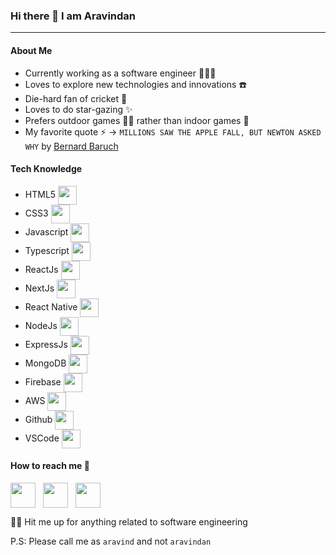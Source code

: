 ### Hi there 👋 I am Aravindan

---

#### About Me

- Currently working as a software engineer 👨🏻‍💻
- Loves to explore new technologies and innovations ☎️
- Die-hard fan of cricket 🏏
- Loves to do star-gazing ✨
- Prefers outdoor games 🤼‍♂️ rather than indoor games 🎲
- My favorite quote ⚡️ -> `MILLIONS SAW THE APPLE FALL, BUT NEWTON ASKED WHY` by [Bernard Baruch](https://en.wikipedia.org/wiki/Bernard_Baruch)
<!-- - [My Portfolio](https://aravind-portfolio.netlify.app/) -->

#### Tech Knowledge

- HTML5 <img align="center" height="30" src="https://img.icons8.com/color/144/000000/html-5.png"/>
- CSS3 <img align="center" height="30" src="https://img.icons8.com/fluency/48/000000/css3.png"/>
- Javascript <img align="center" height="30" src="https://img.icons8.com/color/48/000000/javascript--v1.png"/>
- Typescript <img align="center" height="30" src="https://img.icons8.com/fluency/48/000000/typescript--v1.png"/>
- ReactJs <img align="center" height="30" src="https://img.icons8.com/plasticine/100/000000/react.png"/>
- NextJs <img align="center" height="30" src="https://img.icons8.com/color/48/000000/nextjs.png"/>
- React Native <img align="center" height="30" src="https://img.icons8.com/nolan/64/react-native.png"/>
- NodeJs <img align="center" height="30" src="https://img.icons8.com/fluency/48/000000/node-js.png"/>
- ExpressJs <img align="center" height="30" src="https://img.icons8.com/ios/50/000000/express-js.png"/>
- MongoDB <img align="center" height="30" src="https://img.icons8.com/color/48/000000/mongodb.png"/>
- Firebase <img align="center" height="30" src="https://img.icons8.com/color/48/000000/firebase.png"/>
- AWS <img align="center" height="30" src="https://img.icons8.com/windows/32/FFFFFF/amazon-web-services.png"/>
- Github <img align="center" height="30" src="https://img.icons8.com/nolan/64/github.png"/>
- VSCode <img align="center" height="30" src="https://img.icons8.com/fluency/48/000000/visual-studio-code-2019.png"/>

#### How to reach me 📱

[<img align="center" height="40" src="https://img.icons8.com/color/48/000000/gmail--v1.png"/>](mailto:aravindanravi33@gmail.com)&nbsp;&nbsp;
[<img align="center" height="40" src="https://img.icons8.com/color/48/000000/linkedin-circled--v1.png"/>](https://www.linkedin.com/in/aravindan33/)&nbsp;&nbsp;
[<img align="center" height="40" src="https://img.icons8.com/fluency/48/000000/twitter.png"/>](https://twitter.com/aravindan_33)&nbsp;&nbsp;
<!-- [<img align="center" height="40" src="https://img.icons8.com/fluency/48/000000/instagram-new.png"/>](https://www.instagram.com/i_m_aravind33/) -->

🤙🏻 Hit me up for anything related to software engineering

P.S: Please call me as `aravind` and not `aravindan`

<!--
**Aravindan07/Aravindan07** is a ✨ _special_ ✨ repository because its `README.md` (this file) appears on your GitHub profile.

Here are some ideas to get you started:

- 🔭 I’m currently working on ...
- 🌱 I’m currently learning ...
- 👯 I’m looking to collaborate on ...
- 🤔 I’m looking for help with ...
- 💬 Ask me about ...
- 📫 How to reach me: ...
- 😄 Pronouns: ...
- ⚡ Fun fact: ...
-->
